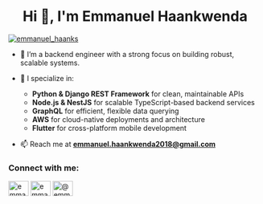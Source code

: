 <h1 align="center">Hi 👋, I'm Emmanuel Haankwenda</h1>
<p align="left">
  <a href="https://twitter.com/emmanuel_haanks" target="blank">
    <img src="https://img.shields.io/twitter/follow/emmanuel_haanks?logo=twitter&style=for-the-badge" alt="emmanuel_haanks" />
  </a>
</p>

- 🔧 I’m a backend engineer with a strong focus on building robust, scalable systems.

- 🧠 I specialize in:
  - **Python & Django REST Framework** for clean, maintainable APIs  
  - **Node.js & NestJS** for scalable TypeScript-based backend services  
  - **GraphQL** for efficient, flexible data querying  
  - **AWS** for cloud-native deployments and architecture  
  - **Flutter** for cross-platform mobile development

- 📫 Reach me at **emmanuel.haankwenda2018@gmail.com**

<h3 align="left">Connect with me:</h3>
<p align="left">
<a href="https://twitter.com/emmanuel_haanks" target="blank"><img align="center" src="https://raw.githubusercontent.com/rahuldkjain/github-profile-readme-generator/master/src/images/icons/Social/twitter.svg" alt="emmanuel_haanks" height="30" width="40" /></a>
<a href="https://linkedin.com/in/emmanuelhaankwenda" target="blank"><img align="center" src="https://raw.githubusercontent.com/rahuldkjain/github-profile-readme-generator/master/src/images/icons/Social/linked-in-alt.svg" alt="emmanuelhaankwenda" height="30" width="40" /></a>
<a href="https://medium.com/@emmanuel.haankwenda2018" target="blank"><img align="center" src="https://raw.githubusercontent.com/rahuldkjain/github-profile-readme-generator/master/src/images/icons/Social/medium.svg" alt="@emmanuel.haankwenda2018" height="30" width="40" /></a>
</p>
